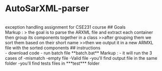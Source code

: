 # AutoSarXML-parser 
<br>
exception handling assignment for CSE231 course
## Goals
<br>
Markup :  > the goal is to parse the ARXML file and extract each container then group its components together in a class 
          >>after grouping them we sort them based on their short name
          >>then we output it in a new ARMXL file with the sorted components
## instructions
<br>
- download code 
- run batch file **batch.bat**
Markup : - it will run the 3 cases of 
            -mismatch 
            -empty file
            -Valid file
-you'll find output file in the same folder
-you'll find tests files in ***test*** folder
